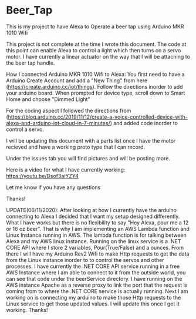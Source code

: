 # Beer_Tap
This is my project to have Alexa to Operate a beer tap using Arduino MKR 1010 Wifi

This project is not complete at the time I wrote this document.
The code at this point can enable Alexa to control a light which then turns on a servo motor. I have currently a linear actuator on the way that I will be attaching to the beer tap handle. 

How I connected Arduino MKR 1010 Wifi to Alexa:
You first need to have a Arduino Create Account and add a "New Thing" from here (https://create.arduino.cc/iot/things).
Follow the directions inorder to add your arduino board. When prompted for device type, scroll down to Smart Home and choose "Dimmed Light"

For the coding aspect I followed the directions from (https://blog.arduino.cc/2019/11/12/create-a-voice-controlled-device-with-alexa-and-arduino-iot-cloud-in-7-minutes/) and added code inorder to control a servo.

I will be updating this document with a parts list once I have the motor recieved and have a working proto type that I can record.

Under the issues tab you will find pictures and will be posting more.

Here is a video for what I have currently working: https://youtu.be/Dsof3aiYZY4

Let me know if you have any questions

Thanks!

UPDATE(06/11/2020): 
After looking at how I currently have the arduino connecting to Alexa I decided that I want my setup designed differently. What I have works but there is no flexibility to say "Hey Alexa, pour me a 12 or 16 oz beer". That is why I am implementing an AWS Lambda function and Linux Instance running in AWS. The lambda function is for talking between Alexa and my AWS linux instance. Running on the linux service is a .NET CORE API where I store 2 variables, Pour(True/False) and a ounces. From there I will have my Arduino Rev2 Wifi to make Http requests to get the data from the Linux instance inorder to to control the servos and other processes. I have currently the .NET CORE API service running in a free AWS Instance where I am able to connect to it from the outside world, you can see that code under the beerService directory. I have running on the AWS instance Apache as a reverse proxy to link the port that the request is coming from to where the .NET CORE service is actually running. Next I am working on is connecting my arduino to make those Http requests to the Linux service to get those updated values. I will update this once I get it working. Thanks!
